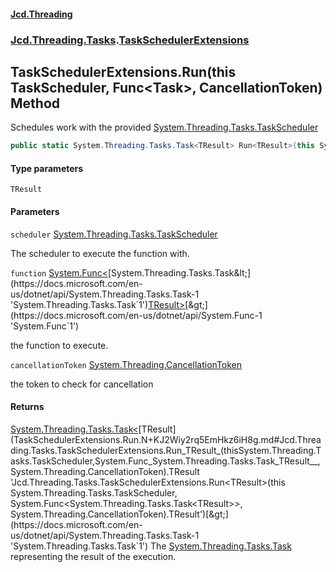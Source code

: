 #### [Jcd.Threading](index.md 'index')
### [Jcd.Threading.Tasks](Jcd.Threading.Tasks.md 'Jcd.Threading.Tasks').[TaskSchedulerExtensions](TaskSchedulerExtensions.md 'Jcd.Threading.Tasks.TaskSchedulerExtensions')

## TaskSchedulerExtensions.Run<TResult>(this TaskScheduler, Func<Task<TResult>>, CancellationToken) Method

Schedules work with the provided [System.Threading.Tasks.TaskScheduler](https://docs.microsoft.com/en-us/dotnet/api/System.Threading.Tasks.TaskScheduler 'System.Threading.Tasks.TaskScheduler')

```csharp
public static System.Threading.Tasks.Task<TResult> Run<TResult>(this System.Threading.Tasks.TaskScheduler? scheduler, System.Func<System.Threading.Tasks.Task<TResult>>? function, System.Threading.CancellationToken cancellationToken);
```
#### Type parameters

<a name='Jcd.Threading.Tasks.TaskSchedulerExtensions.Run_TResult_(thisSystem.Threading.Tasks.TaskScheduler,System.Func_System.Threading.Tasks.Task_TResult__,System.Threading.CancellationToken).TResult'></a>

`TResult`
#### Parameters

<a name='Jcd.Threading.Tasks.TaskSchedulerExtensions.Run_TResult_(thisSystem.Threading.Tasks.TaskScheduler,System.Func_System.Threading.Tasks.Task_TResult__,System.Threading.CancellationToken).scheduler'></a>

`scheduler` [System.Threading.Tasks.TaskScheduler](https://docs.microsoft.com/en-us/dotnet/api/System.Threading.Tasks.TaskScheduler 'System.Threading.Tasks.TaskScheduler')

The scheduler to execute the function with.

<a name='Jcd.Threading.Tasks.TaskSchedulerExtensions.Run_TResult_(thisSystem.Threading.Tasks.TaskScheduler,System.Func_System.Threading.Tasks.Task_TResult__,System.Threading.CancellationToken).function'></a>

`function` [System.Func&lt;](https://docs.microsoft.com/en-us/dotnet/api/System.Func-1 'System.Func`1')[System.Threading.Tasks.Task&lt;](https://docs.microsoft.com/en-us/dotnet/api/System.Threading.Tasks.Task-1 'System.Threading.Tasks.Task`1')[TResult](TaskSchedulerExtensions.Run.N+KJ2Wiy2rq5EmHkz6iH8g.md#Jcd.Threading.Tasks.TaskSchedulerExtensions.Run_TResult_(thisSystem.Threading.Tasks.TaskScheduler,System.Func_System.Threading.Tasks.Task_TResult__,System.Threading.CancellationToken).TResult 'Jcd.Threading.Tasks.TaskSchedulerExtensions.Run<TResult>(this System.Threading.Tasks.TaskScheduler, System.Func<System.Threading.Tasks.Task<TResult>>, System.Threading.CancellationToken).TResult')[&gt;](https://docs.microsoft.com/en-us/dotnet/api/System.Threading.Tasks.Task-1 'System.Threading.Tasks.Task`1')[&gt;](https://docs.microsoft.com/en-us/dotnet/api/System.Func-1 'System.Func`1')

the function to execute.

<a name='Jcd.Threading.Tasks.TaskSchedulerExtensions.Run_TResult_(thisSystem.Threading.Tasks.TaskScheduler,System.Func_System.Threading.Tasks.Task_TResult__,System.Threading.CancellationToken).cancellationToken'></a>

`cancellationToken` [System.Threading.CancellationToken](https://docs.microsoft.com/en-us/dotnet/api/System.Threading.CancellationToken 'System.Threading.CancellationToken')

the token to check for cancellation

#### Returns
[System.Threading.Tasks.Task&lt;](https://docs.microsoft.com/en-us/dotnet/api/System.Threading.Tasks.Task-1 'System.Threading.Tasks.Task`1')[TResult](TaskSchedulerExtensions.Run.N+KJ2Wiy2rq5EmHkz6iH8g.md#Jcd.Threading.Tasks.TaskSchedulerExtensions.Run_TResult_(thisSystem.Threading.Tasks.TaskScheduler,System.Func_System.Threading.Tasks.Task_TResult__,System.Threading.CancellationToken).TResult 'Jcd.Threading.Tasks.TaskSchedulerExtensions.Run<TResult>(this System.Threading.Tasks.TaskScheduler, System.Func<System.Threading.Tasks.Task<TResult>>, System.Threading.CancellationToken).TResult')[&gt;](https://docs.microsoft.com/en-us/dotnet/api/System.Threading.Tasks.Task-1 'System.Threading.Tasks.Task`1')
The [System.Threading.Tasks.Task](https://docs.microsoft.com/en-us/dotnet/api/System.Threading.Tasks.Task 'System.Threading.Tasks.Task') representing the result of the execution.
